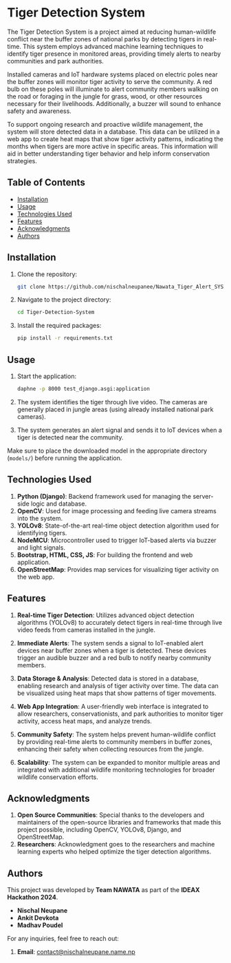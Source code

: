 
# Tiger Detection System

The Tiger Detection System is a project aimed at reducing human-wildlife conflict near the buffer zones of national parks by detecting tigers in real-time. This system employs advanced machine learning techniques to identify tiger presence in monitored areas, providing timely alerts to nearby communities and park authorities.

Installed cameras and IoT hardware systems placed on electric poles near the buffer zones will monitor tiger activity to serve the community. A red bulb on these poles will illuminate to alert community members walking on the road or foraging in the jungle for grass, wood, or other resources necessary for their livelihoods. Additionally, a buzzer will sound to enhance safety and awareness.

To support ongoing research and proactive wildlife management, the system will store detected data in a database. This data can be utilized in a web app to create heat maps that show tiger activity patterns, indicating the months when tigers are more active in specific areas. This information will aid in better understanding tiger behavior and help inform conservation strategies.

## Table of Contents
- [Installation](#installation)
- [Usage](#usage)
- [Technologies Used](#technologies-used)
- [Features](#features)
- [Acknowledgments](#acknowledgments)
- [Authors](#authors)

## Installation

1. Clone the repository:
   ```bash
   git clone https://github.com/nischalneupanee/Nawata_Tiger_Alert_SYSTEM
   ```

2. Navigate to the project directory:
   ```bash
   cd Tiger-Detection-System
   ```

3. Install the required packages:
   ```bash
   pip install -r requirements.txt
   ```

## Usage

1. Start the application:
   ```bash
   daphne -p 8000 test_django.asgi:application
   ```

2. The system identifies the tiger through live video. The cameras are generally placed in jungle areas (using already installed national park cameras).

3. The system generates an alert signal and sends it to IoT devices when a tiger is detected near the community.

Make sure to place the downloaded model in the appropriate directory (`models/`) before running the application.

## Technologies Used

1. **Python (Django)**: Backend framework used for managing the server-side logic and database.
2. **OpenCV**: Used for image processing and feeding live camera streams into the system.
3. **YOLOv8**: State-of-the-art real-time object detection algorithm used for identifying tigers.
4. **NodeMCU**: Microcontroller used to trigger IoT-based alerts via buzzer and light signals.
5. **Bootstrap, HTML, CSS, JS**: For building the frontend and web application.
6. **OpenStreetMap**: Provides map services for visualizing tiger activity on the web app.

## Features

1. **Real-time Tiger Detection**: Utilizes advanced object detection algorithms (YOLOv8) to accurately detect tigers in real-time through live video feeds from cameras installed in the jungle.
   
2. **Immediate Alerts**: The system sends a signal to IoT-enabled alert devices near buffer zones when a tiger is detected. These devices trigger an audible buzzer and a red bulb to notify nearby community members.

3. **Data Storage & Analysis**: Detected data is stored in a database, enabling research and analysis of tiger activity over time. The data can be visualized using heat maps that show patterns of tiger movements.

4. **Web App Integration**: A user-friendly web interface is integrated to allow researchers, conservationists, and park authorities to monitor tiger activity, access heat maps, and analyze trends.

5. **Community Safety**: The system helps prevent human-wildlife conflict by providing real-time alerts to community members in buffer zones, enhancing their safety when collecting resources from the jungle.

6. **Scalability**: The system can be expanded to monitor multiple areas and integrated with additional wildlife monitoring technologies for broader wildlife conservation efforts.

## Acknowledgments

1. **Open Source Communities**: Special thanks to the developers and maintainers of the open-source libraries and frameworks that made this project possible, including OpenCV, YOLOv8, Django, and OpenStreetMap.
2. **Researchers**: Acknowledgment goes to the researchers and machine learning experts who helped optimize the tiger detection algorithms.

## Authors

This project was developed by **Team NAWATA** as part of the **IDEAX Hackathon 2024**.

- **Nischal Neupane**
- **Ankit Devkota**
- **Madhav Poudel**

For any inquiries, feel free to reach out:

1. **Email**: contact@nischalneupane.name.np

